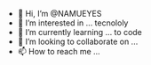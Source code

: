 - 👋 Hi, I’m @NAMUEYES
- 👀 I’m interested in ... tecnololy 
- 🌱 I’m currently learning ... to code
- 💞️ I’m looking to collaborate on ...
- 📫 How to reach me ...

<!---
NAMUEYES/NAMUEYES is a ✨ special ✨ repository because its `README.md` (this file) appears on your GitHub profile.
You can click the Preview link to take a look at your changes.
--->
